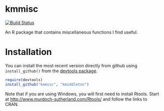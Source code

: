 # kmmisc #

[![Build Status](https://travis-ci.org/kmiddleton/kmmisc.png?branch=master)](https://travis-ci.org/kmiddleton/kmmisc)

An R package that contains miscellaneous functions I find useful.

# Installation #

You can install the most recent version directly from github using
`install_github()` from the
[devtools package](https://github.com/hadley/devtools).

```R
require(devtools)
install_github("kmmisc", "kmiddleton")
```

Note that if you are using Windows, you will first need to install
Rtools. Start at <http://www.murdoch-sutherland.com/Rtools/> and
follow the links to CRAN.
